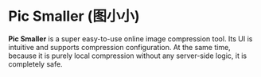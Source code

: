 # Pic Smaller (图小小)

**Pic Smaller** is a super easy-to-use online image compression tool. Its UI is intuitive and supports compression configuration. At the same time, because it is purely local compression without any server-side logic, it is completely safe.
